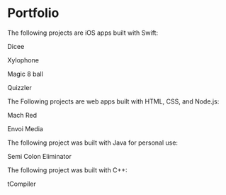 # Portfolio

The following projects are iOS apps built with Swift:

Dicee

Xylophone

Magic 8 ball

Quizzler

The Following projects are web apps built with HTML, CSS, and Node.js:

Mach Red

Envoi Media

The following project was built with Java for personal use:

Semi Colon Eliminator

The following project was built with C++:

tCompiler
